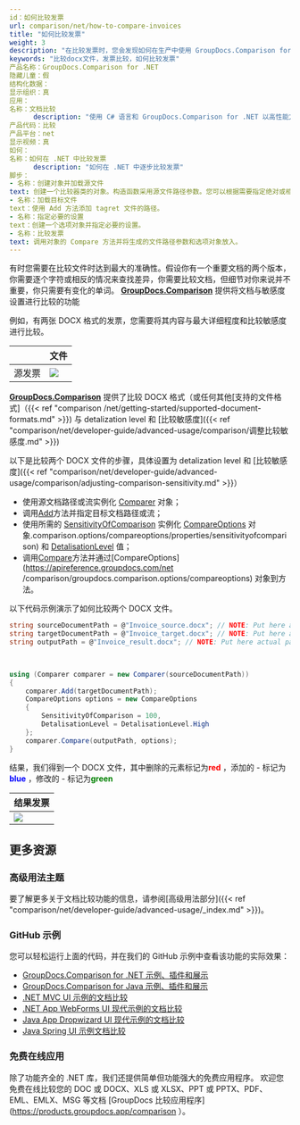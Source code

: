```yaml
---
id：如何比较发票
url: comparison/net/how-to-compare-invoices
title: "如何比较发票"
weight: 3
description: "在比较发票时，您会发现如何在生产中使用 GroupDocs.Comparison for .NET。查看 GroupDocs.Comparison API 的文件比较敏感度配置和其他用例"
keywords: "比较docx文件，发票比较，如何比较发票"
产品名称：GroupDocs.Comparison for .NET
隐藏儿童：假
结构化数据：
显示组织：真
应用：
名称：文档比较
      description: "使用 C# 语言和 GroupDocs.Comparison for .NET 以高性能方式本地比较文档"
产品代码：比较
产品平台：net
显示视频：真
如何：
名称：如何在 .NET 中比较发票
      description: "如何在 .NET 中逐步比较发票"
脚步：
- 名称：创建对象并加载源文件
text: 创建一个比较器类的对象。构造函数采用源文件路径参数。您可以根据需要指定绝对或相对文件路径。
- 名称：加载目标文件
text：使用 Add 方法添加 tagret 文件的路径。
- 名称：指定必要的设置
text：创建一个选项对象并指定必要的设置。
- 名称：比较发票
text: 调用对象的 Compare 方法并将生成的文件路径参数和选项对象放入。
---
```

有时您需要在比较文件时达到最大的准确性。假设你有一个重要文档的两个版本，你需要逐个字符或相反的情况来查找差异，你需要比较文档，但细节对你来说并不重要，你只需要有变化的单词。 **[GroupDocs.Comparison](https://products.groupdocs.com/comparison/net)** 提供将文档与敏感度设置进行比较的功能

例如，有两张 DOCX 格式的发票，您需要将其内容与最大详细程度和比较敏感度进行比较。

| |文件 |
| --- | --- |
|源发票|![](/comparison/net/images/how-to-compare-invoices.png) | |目标发票 |![](/comparison/net/images/how-to-compare-invoices_1.png)|

[**GroupDocs.Comparison**](https://products.groupdocs.com/comparison/net) 提供了比较 DOCX 格式（或任何其他[支持的文件格式]（{{< ref "comparison /net/getting-started/supported-document-formats.md" >}}) 与 detalization level 和 [比较敏感度]({{< ref "comparison/net/developer-guide/advanced-usage/comparison/调整比较敏感度.md" >}})

以下是比较两个 DOCX 文件的步骤，具体设置为 detalization level 和 [比较敏感度]({{< ref "comparison/net/developer-guide/advanced-usage/comparison/adjusting-comparison-sensitivity.md" >}}）

* 使用源文档路径或流实例化 [Comparer](https://apireference.groupdocs.com/net/comparison/groupdocs.comparison/comparer) 对象；
* 调用[Add](https://apireference.groupdocs.com/net/comparison/groupdocs.comparison/comparer/methods/add/index)方法并指定目标文档路径或流；
* 使用所需的 [SensitivityOfComparison](https://apireference.groupdocs.com/net/comparison/groupdocs) 实例化 [CompareOptions](https://apireference.groupdocs.com/net/comparison/groupdocs.comparison.options/compareoptions) 对象.comparison.options/compareoptions/properties/sensitivityofcomparison) 和 [DetalisationLevel](https://apireference.groupdocs.com/net/comparison/groupdocs.comparison.options/compareoptions/properties/detalisationlevel) 值；
* 调用[Compare](https://apireference.groupdocs.com/net/comparison/groupdocs.comparison.comparer/compare/methods/1)方法并通过[CompareOptions](https://apireference.groupdocs.com/net /comparison/groupdocs.comparison.options/compareoptions) 对象到方法。

以下代码示例演示了如何比较两个 DOCX 文件。

```csharp
string sourceDocumentPath = @"Invoice_source.docx"; // NOTE: Put here actual path to source document
string targetDocumentPath = @"Invoice_target.docx"; // NOTE: Put here actual path to target document
string outputPath = @"Invoice_result.docx"; // NOTE: Put here actual path to result document       

           

using (Comparer comparer = new Comparer(sourceDocumentPath))
{
    comparer.Add(targetDocumentPath);
    CompareOptions options = new CompareOptions
    {
        SensitivityOfComparison = 100,
        DetalisationLevel = DetalisationLevel.High
    };
    comparer.Compare(outputPath, options);
}
```

结果，我们得到一个 DOCX 文件，其中删除的元素标记为<font color="red">**red**</font> ，添加的 - 标记为<font color="blue">**blue**</font> ，修改的 - 标记为<font color="green">**green**</font>

|结果发票 |
| --- |
| ![](/comparison/net/images/how-to-compare-invoices_2.png)|

## 更多资源
### 高级用法主题
要了解更多关于文档比较功能的信息，请参阅[高级用法部分]({{< ref "comparison/net/developer-guide/advanced-usage/_index.md" >}})。

### GitHub 示例
您可以轻松运行上面的代码，并在我们的 GitHub 示例中查看该功能的实际效果：
* [GroupDocs.Comparison for .NET 示例、插件和展示](https://github.com/groupdocs-comparison/GroupDocs.Comparison-for-.NET)
* [GroupDocs.Comparison for Java 示例、插件和展示](https://github.com/groupdocs-comparison/GroupDocs.Comparison-for-Java)
* [.NET MVC UI 示例的文档比较](https://github.com/groupdocs-comparison/GroupDocs.Comparison-for-.NET-MVC)
* [.NET App WebForms UI 现代示例的文档比较](https://github.com/groupdocs-comparison/GroupDocs.Comparison-for-.NET-WebForms)
* [Java App Dropwizard UI 现代示例的文档比较](https://github.com/groupdocs-comparison/GroupDocs.Comparison-for-Java-Dropwizard)
* [Java Spring UI 示例文档比较](https://github.com/groupdocs-comparison/GroupDocs.Comparison-for-Java-Spring)
    

### 免费在线应用
除了功能齐全的 .NET 库，我们还提供简单但功能强大的免费应用程序。
欢迎您免费在线比较您的 DOC 或 DOCX、XLS 或 XLSX、PPT 或 PPTX、PDF、EML、EMLX、MSG 等文档 [GroupDocs 比较应用程序](https://products.groupdocs.app/comparison ）。

